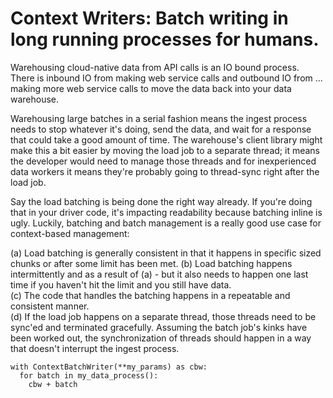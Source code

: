 # Context Writers: Batch writing in long running processes **for humans**.

Warehousing cloud-native data from API calls is an IO bound process.  There is inbound IO from making web service calls and outbound IO from ... making more web service calls to move the data back into your data warehouse.

Warehousing large batches in a serial fashion  means the ingest process needs to stop whatever it's doing, send the data, and wait for a response that could take a good amount of time.  The warehouse's client library might make this a bit easier by moving the load job to a separate thread; it means the developer would need to manage those threads and for inexperienced data workers it means they're probably going to thread-sync right after the load job.  

Say the load batching is being done the right way already.  If you're doing that in your driver code, it's impacting readability because batching inline is ugly.  Luckily, batching and batch management is a really good use case for context-based management:

(a) Load batching is generally consistent in that it happens in specific sized chunks or after some limit has been met.
(b) Load batching happens intermittently and as a result of (a) - but it also needs to happen one last time if you haven't hit the limit and you still have data.  
(c) The code that handles the batching happens in a repeatable and consistent manner.  
(d) If the load job happens on a separate thread, those threads need to be sync'ed and terminated gracefully.  Assuming the batch job's kinks have been worked out, the synchronization of threads should happen in a way that doesn't interrupt the ingest process.

```
with ContextBatchWriter(**my_params) as cbw:
  for batch in my_data_process():
    cbw + batch
```
